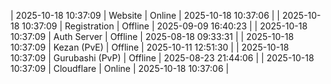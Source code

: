 | 2025-10-18 10:37:09 | Website | Online | 2025-10-18 10:37:06 |
| 2025-10-18 10:37:09 | Registration | Offline | 2025-09-09 16:40:23 |
| 2025-10-18 10:37:09 | Auth Server | Offline | 2025-08-18 09:33:31 |
| 2025-10-18 10:37:09 | Kezan (PvE) | Offline | 2025-10-11 12:51:30 |
| 2025-10-18 10:37:09 | Gurubashi (PvP) | Offline | 2025-08-23 21:44:06 |
| 2025-10-18 10:37:09 | Cloudflare | Online | 2025-10-18 10:37:06 |
